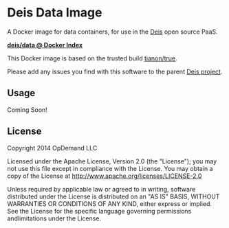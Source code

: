 # Deis Data Image

A Docker image for data containers, for use in the [Deis](http://deis.io) open source PaaS.

[**deis/data @ Docker Index**](https://index.docker.io/u/deis/data/)

This Docker image is based on the trusted build [tianon/true](https://index.docker.io/u/tianon/true/).

Please add any issues you find with this software to the parent [Deis project](https://github.com/opdemand/deis/issues).

## Usage

Coming Soon!

## License

Copyright 2014 OpDemand LLC

Licensed under the Apache License, Version 2.0 (the "License"); you may not use this file except in compliance with the License. You may obtain a copy of the License at <http://www.apache.org/licenses/LICENSE-2.0>

Unless required by applicable law or agreed to in writing, software distributed under the License is distributed on an "AS IS" BASIS, WITHOUT WARRANTIES OR CONDITIONS OF ANY KIND, either express or implied. See the License for the specific language governing permissions andlimitations under the License.
